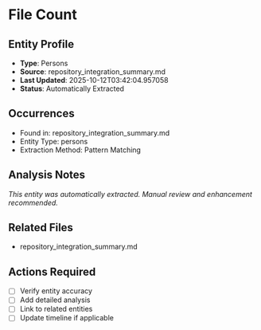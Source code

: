 # File Count

## Entity Profile
- **Type**: Persons
- **Source**: repository_integration_summary.md
- **Last Updated**: 2025-10-12T03:42:04.957058
- **Status**: Automatically Extracted

## Occurrences
- Found in: repository_integration_summary.md
- Entity Type: persons
- Extraction Method: Pattern Matching

## Analysis Notes
*This entity was automatically extracted. Manual review and enhancement recommended.*

## Related Files
- repository_integration_summary.md

## Actions Required
- [ ] Verify entity accuracy
- [ ] Add detailed analysis
- [ ] Link to related entities
- [ ] Update timeline if applicable

